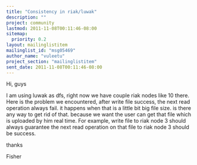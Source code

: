 ```yaml
---
title: "Consistency in riak/luwak"
description: ""
project: community
lastmod: 2011-11-08T00:11:46-08:00
sitemap:
  priority: 0.2
layout: mailinglistitem
mailinglist_id: "msg05469"
author_name: "vuleetu"
project_section: "mailinglistitem"
sent_date: 2011-11-08T00:11:46-08:00
---
```



Hi, guys

 I am using luwak as dfs, right now we have couple riak nodes like 10
there. Here is the problem we encountered, after write file success, the
next read operation always fail. it happens when that is a little bit big
file size. is there any way to get rid of that. because we want the user
can get that file which is uploaded by him real time. For example, write
file to riak node 3 should always guarantee the next read operation on that
file to riak node 3 should be success.

thanks

Fisher
